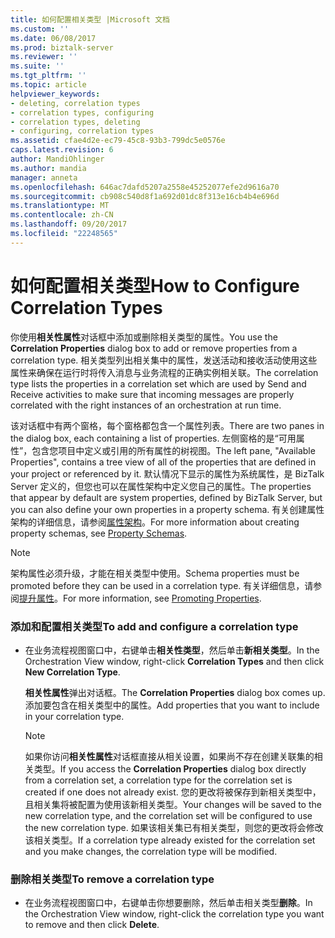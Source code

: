 ```yaml
---
title: 如何配置相关类型 |Microsoft 文档
ms.custom: ''
ms.date: 06/08/2017
ms.prod: biztalk-server
ms.reviewer: ''
ms.suite: ''
ms.tgt_pltfrm: ''
ms.topic: article
helpviewer_keywords:
- deleting, correlation types
- correlation types, configuring
- correlation types, deleting
- configuring, correlation types
ms.assetid: cfae4d2e-ec79-45c8-93b3-799dc5e0576e
caps.latest.revision: 6
author: MandiOhlinger
ms.author: mandia
manager: anneta
ms.openlocfilehash: 646ac7dafd5207a2558e45252077efe2d9616a70
ms.sourcegitcommit: cb908c540d8f1a692d01dc8f313e16cb4b4e696d
ms.translationtype: MT
ms.contentlocale: zh-CN
ms.lasthandoff: 09/20/2017
ms.locfileid: "22248565"
---
```

# <a name="how-to-configure-correlation-types"></a><span data-ttu-id="8fcb5-102">如何配置相关类型</span><span class="sxs-lookup"><span data-stu-id="8fcb5-102">How to Configure Correlation Types</span></span>
<span data-ttu-id="8fcb5-103">你使用**相关性属性**对话框中添加或删除相关类型的属性。</span><span class="sxs-lookup"><span data-stu-id="8fcb5-103">You use the **Correlation Properties** dialog box to add or remove properties from a correlation type.</span></span> <span data-ttu-id="8fcb5-104">相关类型列出相关集中的属性，发送活动和接收活动使用这些属性来确保在运行时将传入消息与业务流程的正确实例相关联。</span><span class="sxs-lookup"><span data-stu-id="8fcb5-104">The correlation type lists the properties in a correlation set which are used by Send and Receive activities to make sure that incoming messages are properly correlated with the right instances of an orchestration at run time.</span></span>  
  
 <span data-ttu-id="8fcb5-105">该对话框中有两个窗格，每个窗格都包含一个属性列表。</span><span class="sxs-lookup"><span data-stu-id="8fcb5-105">There are two panes in the dialog box, each containing a list of properties.</span></span> <span data-ttu-id="8fcb5-106">左侧窗格的是“可用属性”，包含您项目中定义或引用的所有属性的树视图。</span><span class="sxs-lookup"><span data-stu-id="8fcb5-106">The left pane, "Available Properties", contains a tree view of all of the properties that are defined in your project or referenced by it.</span></span> <span data-ttu-id="8fcb5-107">默认情况下显示的属性为系统属性，是 BizTalk Server 定义的，但您也可以在属性架构中定义您自己的属性。</span><span class="sxs-lookup"><span data-stu-id="8fcb5-107">The properties that appear by default are system properties, defined by BizTalk Server, but you can also define your own properties in a property schema.</span></span> <span data-ttu-id="8fcb5-108">有关创建属性架构的详细信息，请参阅[属性架构](../core/property-schemas.md)。</span><span class="sxs-lookup"><span data-stu-id="8fcb5-108">For more information about creating property schemas, see [Property Schemas](../core/property-schemas.md).</span></span>  
  
> [!NOTE]
>  <span data-ttu-id="8fcb5-109">架构属性必须升级，才能在相关类型中使用。</span><span class="sxs-lookup"><span data-stu-id="8fcb5-109">Schema properties must be promoted before they can be used in a correlation type.</span></span> <span data-ttu-id="8fcb5-110">有关详细信息，请参阅[提升属性](../core/promoting-properties.md)。</span><span class="sxs-lookup"><span data-stu-id="8fcb5-110">For more information, see [Promoting Properties](../core/promoting-properties.md).</span></span>  
  
### <a name="to-add-and-configure-a-correlation-type"></a><span data-ttu-id="8fcb5-111">添加和配置相关类型</span><span class="sxs-lookup"><span data-stu-id="8fcb5-111">To add and configure a correlation type</span></span>  
  
-   <span data-ttu-id="8fcb5-112">在业务流程视图窗口中，右键单击**相关性类型**，然后单击**新相关类型**。</span><span class="sxs-lookup"><span data-stu-id="8fcb5-112">In the Orchestration View window, right-click **Correlation Types** and then click **New Correlation Type**.</span></span>  
  
     <span data-ttu-id="8fcb5-113">**相关性属性**弹出对话框。</span><span class="sxs-lookup"><span data-stu-id="8fcb5-113">The **Correlation Properties** dialog box comes up.</span></span> <span data-ttu-id="8fcb5-114">添加要包含在相关类型中的属性。</span><span class="sxs-lookup"><span data-stu-id="8fcb5-114">Add properties that you want to include in your correlation type.</span></span>  
  
    > [!NOTE]
    >  <span data-ttu-id="8fcb5-115">如果你访问**相关性属性**对话框直接从相关设置，如果尚不存在创建关联集的相关类型。</span><span class="sxs-lookup"><span data-stu-id="8fcb5-115">If you access the **Correlation Properties** dialog box directly from a correlation set, a correlation type for the correlation set is created if one does not already exist.</span></span> <span data-ttu-id="8fcb5-116">您的更改将被保存到新相关类型中，且相关集将被配置为使用该新相关类型。</span><span class="sxs-lookup"><span data-stu-id="8fcb5-116">Your changes will be saved to the new correlation type, and the correlation set will be configured to use the new correlation type.</span></span> <span data-ttu-id="8fcb5-117">如果该相关集已有相关类型，则您的更改将会修改该相关类型。</span><span class="sxs-lookup"><span data-stu-id="8fcb5-117">If a correlation type already existed for the correlation set and you make changes, the correlation type will be modified.</span></span>  
  
### <a name="to-remove-a-correlation-type"></a><span data-ttu-id="8fcb5-118">删除相关类型</span><span class="sxs-lookup"><span data-stu-id="8fcb5-118">To remove a correlation type</span></span>  
  
-   <span data-ttu-id="8fcb5-119">在业务流程视图窗口中，右键单击你想要删除，然后单击相关类型**删除**。</span><span class="sxs-lookup"><span data-stu-id="8fcb5-119">In the Orchestration View window, right-click the correlation type you want to remove and then click **Delete**.</span></span>